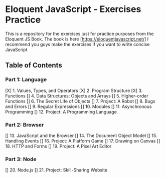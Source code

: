 # Eloquent JavaScript - Exercises Practice

This is a repository for the exercises just for practice purposes from the Eloquent JS Book.
The book is here [https://eloquentjavascript.net/]
I recommend you guys make the exercises if you want to write concise JavaScript

## Table of Contents

### Part 1: Language
[X] 1. Values, Types, and Operators
[X] 2. Program Structure
[X] 3. Functions
[]  4. Data Structures: Objects and Arrays
[]  5. Higher-order Functions
[]  6. The Secret Life of Objects
[]  7. Project: A Robot
[]  8. Bugs and Errors
[]  9. Regular Expressions
[] 10. Modules
[] 11. Asynchronous Programming
[] 12. Project: A Programming Language
### Part 2: Browser
[] 13. JavaScript and the Browser
[] 14. The Document Object Model
[] 15. Handling Events
[] 16. Project: A Platform Game
[] 17. Drawing on Canvas
[] 18. HTTP and Forms
[] 19. Project: A Pixel Art Editor
### Part 3: Node
[] 20. Node.js
[] 21. Project: Skill-Sharing Website